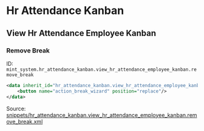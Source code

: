 # Hr Attendance Kanban
## View Hr Attendance Employee Kanban  
### Remove Break  
ID: `mint_system.hr_attendance_kanban.view_hr_attendance_employee_kanban.remove_break`  
```xml
<data inherit_id="hr_attendance_kanban.view_hr_attendance_employee_kanban" priority="50">
    <button name="action_break_wizard" position="replace"/>
</data>

```
Source: [snippets/hr_attendance_kanban.view_hr_attendance_employee_kanban.remove_break.xml](https://github.com/Mint-System/Odoo-Build/tree/main/snippets/hr_attendance_kanban.view_hr_attendance_employee_kanban.remove_break.xml)

